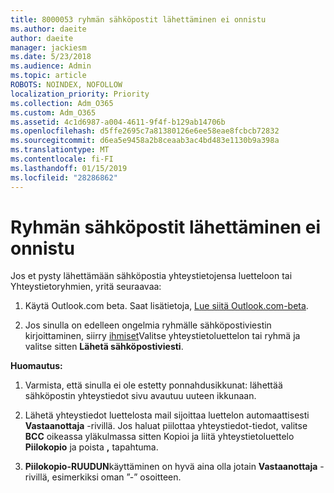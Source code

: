 ```yaml
---
title: 8000053 ryhmän sähköpostit lähettäminen ei onnistu
ms.author: daeite
author: daeite
manager: jackiesm
ms.date: 5/23/2018
ms.audience: Admin
ms.topic: article
ROBOTS: NOINDEX, NOFOLLOW
localization_priority: Priority
ms.collection: Adm_O365
ms.custom: Adm_O365
ms.assetid: 4c1d6987-a004-4611-9f4f-b129ab14706b
ms.openlocfilehash: d5ffe2695c7a81380126e6ee58eae8fcbcb72832
ms.sourcegitcommit: d6ea5e9458a2b8ceaab3ac4bd483e1130b9a398a
ms.translationtype: MT
ms.contentlocale: fi-FI
ms.lasthandoff: 01/15/2019
ms.locfileid: "28286862"
---
```

# <a name="unable-to-send-group-emails"></a>Ryhmän sähköpostit lähettäminen ei onnistu

Jos et pysty lähettämään sähköpostia yhteystietojensa luetteloon tai Yhteystietoryhmien, yritä seuraavaa:
  
1. Käytä Outlook.com beta. Saat lisätietoja, [Lue siitä Outlook.com-beta](https://support.office.com/article/e2261c7f-d413-4084-8f22-21282f42d8cf).
    
2. Jos sinulla on edelleen ongelmia ryhmälle sähköpostiviestin kirjoittaminen, siirry [ihmiset](https://outlook.live.com/people/)Valitse yhteystietoluettelon tai ryhmä ja valitse sitten **Lähetä sähköpostiviesti**.
    
 **Huomautus:**
  
1. Varmista, että sinulla ei ole estetty ponnahdusikkunat: lähettää sähköpostin yhteystiedot sivu avautuu uuteen ikkunaan.
    
2. Lähetä yhteystiedot luettelosta mail sijoittaa luettelon automaattisesti **Vastaanottaja** -rivillä. Jos haluat piilottaa yhteystiedot-tiedot, valitse **BCC** oikeassa yläkulmassa sitten Kopioi ja liitä yhteystietoluettelo **Piilokopio** ja poista **,** tapahtuma. 
    
3. **Piilokopio-RUUDUN**käyttäminen on hyvä aina olla jotain **Vastaanottaja** -rivillä, esimerkiksi oman ”-” osoitteen. 
    

